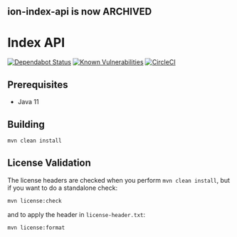 ## ion-index-api is now ARCHIVED

# Index API
[![Dependabot Status](https://api.dependabot.com/badges/status?host=github&repo=connexta/ion-index-api)](https://dependabot.com)
[![Known Vulnerabilities](https://snyk.io/test/github/connexta/ion-index-api/badge.svg)](https://snyk.io/test/github/connexta/ion-index-api)
[![CircleCI](https://circleci.com/gh/connexta/ion-index-api/tree/master.svg?style=svg)](https://circleci.com/gh/connexta/ion-index-api/tree/master)

## Prerequisites
* Java 11

## Building
```bash
mvn clean install
```

## License Validation
The license headers are checked when you perform `mvn clean install`,
but if you want to do a standalone check:
```bash
mvn license:check
```
and to apply the header in `license-header.txt`:
```bash
mvn license:format
```
